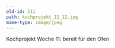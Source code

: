 ```yaml
---
old-id: 111
path: kochprojekt_11_12.jpg
mime-type: image/jpeg
---
```

Kochprojekt Woche 11:
bereit für den Ofen
